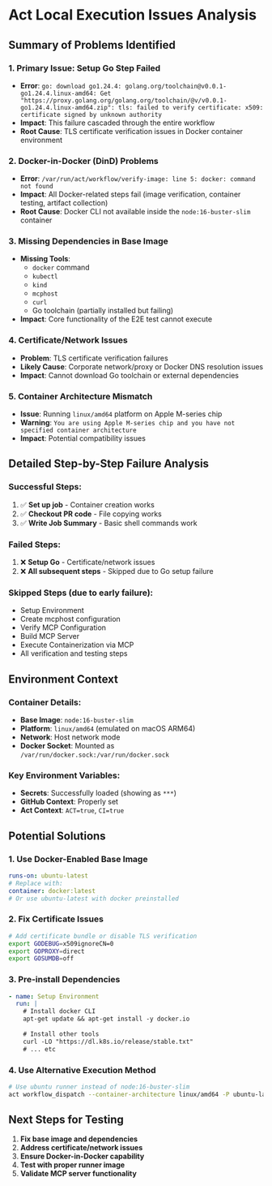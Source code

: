 # Act Local Execution Issues Analysis

## Summary of Problems Identified

### 1. **Primary Issue: Setup Go Step Failed**
- **Error**: `go: download go1.24.4: golang.org/toolchain@v0.0.1-go1.24.4.linux-amd64: Get "https://proxy.golang.org/golang.org/toolchain/@v/v0.0.1-go1.24.4.linux-amd64.zip": tls: failed to verify certificate: x509: certificate signed by unknown authority`
- **Impact**: This failure cascaded through the entire workflow
- **Root Cause**: TLS certificate verification issues in Docker container environment

### 2. **Docker-in-Docker (DinD) Problems**
- **Error**: `/var/run/act/workflow/verify-image: line 5: docker: command not found`
- **Impact**: All Docker-related steps fail (image verification, container testing, artifact collection)
- **Root Cause**: Docker CLI not available inside the `node:16-buster-slim` container

### 3. **Missing Dependencies in Base Image**
- **Missing Tools**: 
  - `docker` command
  - `kubectl` 
  - `kind`
  - `mcphost`
  - `curl`
  - Go toolchain (partially installed but failing)
- **Impact**: Core functionality of the E2E test cannot execute

### 4. **Certificate/Network Issues**
- **Problem**: TLS certificate verification failures
- **Likely Cause**: Corporate network/proxy or Docker DNS resolution issues
- **Impact**: Cannot download Go toolchain or external dependencies

### 5. **Container Architecture Mismatch**
- **Issue**: Running `linux/amd64` platform on Apple M-series chip
- **Warning**: `You are using Apple M-series chip and you have not specified container architecture`
- **Impact**: Potential compatibility issues

## Detailed Step-by-Step Failure Analysis

### Successful Steps:
1. ✅ **Set up job** - Container creation works
2. ✅ **Checkout PR code** - File copying works
3. ✅ **Write Job Summary** - Basic shell commands work

### Failed Steps:
1. ❌ **Setup Go** - Certificate/network issues
2. ❌ **All subsequent steps** - Skipped due to Go setup failure

### Skipped Steps (due to early failure):
- Setup Environment
- Create mcphost configuration  
- Verify MCP Configuration
- Build MCP Server
- Execute Containerization via MCP
- All verification and testing steps

## Environment Context

### Container Details:
- **Base Image**: `node:16-buster-slim`
- **Platform**: `linux/amd64` (emulated on macOS ARM64)
- **Network**: Host network mode
- **Docker Socket**: Mounted as `/var/run/docker.sock:/var/run/docker.sock`

### Key Environment Variables:
- **Secrets**: Successfully loaded (showing as `***`)
- **GitHub Context**: Properly set
- **Act Context**: `ACT=true`, `CI=true`

## Potential Solutions

### 1. **Use Docker-Enabled Base Image**
```yaml
runs-on: ubuntu-latest
# Replace with:
container: docker:latest
# Or use ubuntu-latest with docker preinstalled
```

### 2. **Fix Certificate Issues**
```bash
# Add certificate bundle or disable TLS verification
export GODEBUG=x509ignoreCN=0
export GOPROXY=direct
export GOSUMDB=off
```

### 3. **Pre-install Dependencies**
```yaml
- name: Setup Environment
  run: |
    # Install docker CLI
    apt-get update && apt-get install -y docker.io
    
    # Install other tools
    curl -LO "https://dl.k8s.io/release/stable.txt"
    # ... etc
```

### 4. **Use Alternative Execution Method**
```bash
# Use ubuntu runner instead of node:16-buster-slim
act workflow_dispatch --container-architecture linux/amd64 -P ubuntu-latest=ubuntu:latest
```

## Next Steps for Testing

1. **Fix base image and dependencies**
2. **Address certificate/network issues**  
3. **Ensure Docker-in-Docker capability**
4. **Test with proper runner image**
5. **Validate MCP server functionality**
